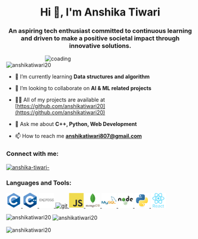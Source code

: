 <h1 align="center">Hi 👋, I'm Anshika Tiwari</h1>
<h3 align="center">An aspiring tech enthusiast committed to continuous learning and driven to make a positive societal impact through innovative solutions.</h3>

<img align="right" alt="coading" width="400" src="https://digitalscholar.in/wp-content/uploads/2022/06/online-learning.gif">

<p align="left"> <img src="https://komarev.com/ghpvc/?username=anshikatiwari20&label=Profile%20views&color=0e75b6&style=flat" alt="anshikatiwari20" /> </p>

- 🌱 I’m currently learning **Data structures and algorithm**

- 👯 I’m looking to collaborate on **AI & ML related projects**

- 👨‍💻 All of my projects are available at [https://github.com/anshikatiwari20](https://github.com/anshikatiwari20)

- 💬 Ask me about **C++, Python, Web Development**

- 📫 How to reach me **anshikatiwari807@gmail.com**

<h3 align="left">Connect with me:</h3>
<p align="left">
<a href="https://linkedin.com/in/anshika-tiwari-" target="blank"><img align="center" src="https://raw.githubusercontent.com/rahuldkjain/github-profile-readme-generator/master/src/images/icons/Social/linked-in-alt.svg" alt="anshika-tiwari-" height="30" width="40" /></a>
</p>

<h3 align="left">Languages and Tools:</h3>
<p align="left"> <a href="https://www.cprogramming.com/" target="_blank" rel="noreferrer"> <img src="https://raw.githubusercontent.com/devicons/devicon/master/icons/c/c-original.svg" alt="c" width="40" height="40"/> </a> <a href="https://www.w3schools.com/cpp/" target="_blank" rel="noreferrer"> <img src="https://raw.githubusercontent.com/devicons/devicon/master/icons/cplusplus/cplusplus-original.svg" alt="cplusplus" width="40" height="40"/> </a> <a href="https://expressjs.com" target="_blank" rel="noreferrer"> <img src="https://raw.githubusercontent.com/devicons/devicon/master/icons/express/express-original-wordmark.svg" alt="express" width="40" height="40"/> </a> <a href="https://git-scm.com/" target="_blank" rel="noreferrer"> <img src="https://www.vectorlogo.zone/logos/git-scm/git-scm-icon.svg" alt="git" width="40" height="40"/> </a> <a href="https://developer.mozilla.org/en-US/docs/Web/JavaScript" target="_blank" rel="noreferrer"> <img src="https://raw.githubusercontent.com/devicons/devicon/master/icons/javascript/javascript-original.svg" alt="javascript" width="40" height="40"/> </a> <a href="https://www.mongodb.com/" target="_blank" rel="noreferrer"> <img src="https://raw.githubusercontent.com/devicons/devicon/master/icons/mongodb/mongodb-original-wordmark.svg" alt="mongodb" width="40" height="40"/> </a> <a href="https://www.mysql.com/" target="_blank" rel="noreferrer"> <img src="https://raw.githubusercontent.com/devicons/devicon/master/icons/mysql/mysql-original-wordmark.svg" alt="mysql" width="40" height="40"/> </a> <a href="https://nodejs.org" target="_blank" rel="noreferrer"> <img src="https://raw.githubusercontent.com/devicons/devicon/master/icons/nodejs/nodejs-original-wordmark.svg" alt="nodejs" width="40" height="40"/> </a> <a href="https://www.python.org" target="_blank" rel="noreferrer"> <img src="https://raw.githubusercontent.com/devicons/devicon/master/icons/python/python-original.svg" alt="python" width="40" height="40"/> </a> <a href="https://reactjs.org/" target="_blank" rel="noreferrer"> <img src="https://raw.githubusercontent.com/devicons/devicon/master/icons/react/react-original-wordmark.svg" alt="react" width="40" height="40"/> </a> </p>

<p><img align="left" src="https://github-readme-stats.vercel.app/api/top-langs?username=anshikatiwari20&show_icons=true&locale=en&layout=compact" alt="anshikatiwari20" /></p>

<p>&nbsp;<img align="center" src="https://github-readme-stats.vercel.app/api?username=anshikatiwari20&show_icons=true&locale=en" alt="anshikatiwari20" /></p>

<p><img align="center" src="https://github-readme-streak-stats.herokuapp.com/?user=anshikatiwari20&" alt="anshikatiwari20" /></p>

